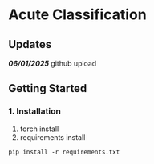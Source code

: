 # Acute Classification


## Updates

***06/01/2025***
github upload

## Getting Started
### 1. Installation
1. torch install
2. requirements install
```
pip install -r requirements.txt
```